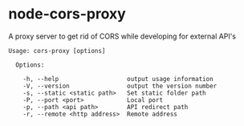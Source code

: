 # node-cors-proxy
A proxy server to get rid of CORS while developing for external API's


```shellscript
Usage: cors-proxy [options]

  Options:

    -h, --help                   output usage information
    -V, --version                output the version number
    -s, --static <static path>   Set static folder path
    -P, --port <port>            Local port
    -p, --path <api path>        API redirect path
    -r, --remote <http address>  Remote address
```

